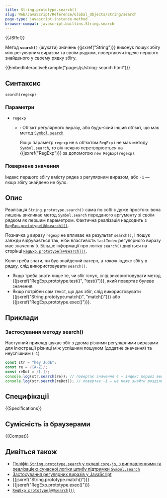 ```yaml
---
title: String.prototype.search()
slug: Web/JavaScript/Reference/Global_Objects/String/search
page-type: javascript-instance-method
browser-compat: javascript.builtins.String.search
---
```


{{JSRef}}

Метод **`search()`** (шукати) значень {{jsxref("String")}} виконує пошук збігу між регулярним виразом та своїм рядком, повертаючи індекс першого знайденого у своєму рядку збігу.

{{EmbedInteractiveExample("pages/js/string-search.html")}}

## Синтаксис

```js-nolint
search(regexp)
```

### Параметри

- `regexp`

  - : Об'єкт регулярного виразу, або будь-який інший об'єкт, що має метод [`Symbol.search`](/uk/docs/Web/JavaScript/Reference/Global_Objects/Symbol/search).

    Якщо параметр `regexp` не є об'єктом `RegExp` і не має методу `Symbol.search`, то він неявно перетворюється на {{jsxref("RegExp")}} за допомогою `new RegExp(regexp)`.

### Повернене значення

Індекс першого збігу вмісту рядка з регулярним виразом, або `-1` — якщо збігу знайдено не було.

## Опис

Реалізація `String.prototype.search()` сама по собі є дуже простою: вона лишень викликає метод `Symbol.search` переданого аргументу зі своїм рядком як першим параметром. Фактична реалізація надходить з [`RegExp.prototype[@@search]()`](/uk/docs/Web/JavaScript/Reference/Global_Objects/RegExp/@@search).

Позначка `g` виразу `regexp` не впливає на результат `search()`, і пошук завжди відбувається так, ніби властивість `lastIndex` регулярного виразу має значення `0`. Більше інформації про логіку `search()` дивіться на сторінці [`RegExp.prototype[@@search]()`](/uk/docs/Web/JavaScript/Reference/Global_Objects/RegExp/@@search).

Коли треба знати, чи був знайдений патерн, а _також_ індекс збігу в рядку, слід використовувати `search()`.

- Якщо треба знати лише те, чи збіг існує, слід використовувати метод {{jsxref("RegExp.prototype.test()", "test()")}}, який повертає булеве значення.
- Якщо потрібен сам текст, що дає збіг, слід використовувати {{jsxref("String.prototype.match()", "match()")}} або {{jsxref("RegExp.prototype.exec()")}}.

## Приклади

### Застосування методу search()

Наступний приклад шукає збіг з двома різними регулярними виразами для ілюстрації різниці між успішним пошуком (додатне значення) та неуспішним (`-1`)

```js
const str = "hey JudE";
const re = /[A-Z]/;
const reDot = /[.]/;
console.log(str.search(re)); // повертає значення 4 — індекс першої великої літери "J"
console.log(str.search(reDot)); // повертає -1 — не може знайти розділовий знак '.'
```

## Специфікації

{{Specifications}}

## Сумісність із браузерами

{{Compat}}

## Дивіться також

- [Поліфіл `String.prototype.search` у складі `core-js`, з виправленнями та реалізацією сучасної логіки штибу підтримки `Symbol.search`](https://github.com/zloirock/core-js#ecmascript-string-and-regexp)
- [Застосування регулярних виразів у JavaScript](/uk/docs/Web/JavaScript/Guide/Regular_expressions)
- {{jsxref("String.prototype.match()")}}
- {{jsxref("RegExp.prototype.exec()")}}
- [`RegExp.prototype[@@search]()`](/uk/docs/Web/JavaScript/Reference/Global_Objects/RegExp/@@search)
